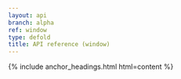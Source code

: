```yaml
---
layout: api
branch: alpha
ref: window
type: defold
title: API reference (window)
---
```

{% include anchor_headings.html html=content %}
